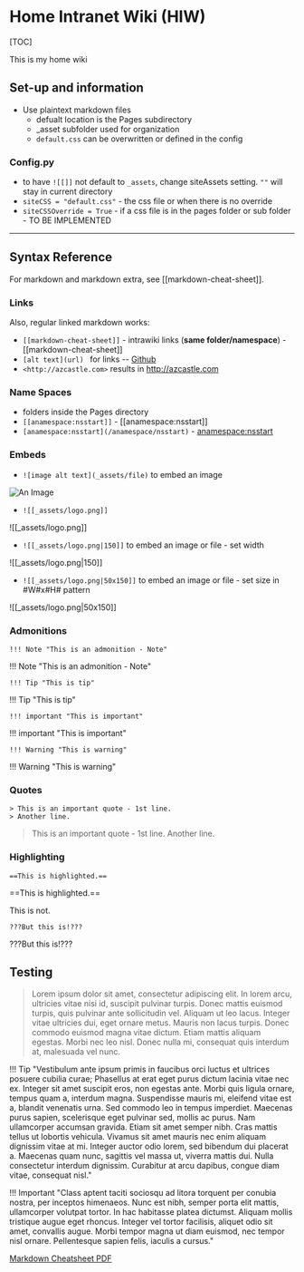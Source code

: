# Home Intranet Wiki (HIW)

[TOC]

This is my home wiki

## Set-up and information
- Use plaintext markdown files
  - defualt location is the Pages subdirectory
  - _asset subfolder used for organization
  - ``default.css`` can be overwritten or defined in the config

### Config.py
  - to have ``![[]]`` not default to ``_assets``, change siteAssets setting.  ``""`` will stay in current directory
  - ``siteCSS = "default.css"`` - the css file or when there is no override
  - ``siteCSSOverride = True`` - if a css file is in the pages folder or sub folder - TO BE IMPLEMENTED

------

## Syntax Reference
For markdown and markdown extra, see [[markdown-cheat-sheet]].
  
### Links
Also, regular linked markdown works:

  - ``[[markdown-cheat-sheet]]`` - intrawiki links (**same folder/namespace**) - [[markdown-cheat-sheet]]
  - ``[alt text](url) `` for links -- [Github](https://github.com/)
  - ``<http://azcastle.com>`` results in <http://azcastle.com> 

### Name Spaces
- folders inside the Pages directory
- ``[[anamespace:nsstart]]`` - [[anamespace:nsstart]]
- ``[anamespace:nsstart](/anamespace/nsstart)`` - [anamespace:nsstart](/anamespace/nsstart)

### Embeds

  - ``![image alt text](_assets/file)`` to embed an image
  
![An Image](/_assets/logo.png)

- ``![[_assets/logo.png]]``

![[_assets/logo.png]]

- ``![[_assets/logo.png|150]]`` to embed an image or file - set width
  
![[_assets/logo.png|150]]

- ``![[_assets/logo.png|50x150]]`` to embed an image or file - set size in #W#x#H# pattern
  
![[_assets/logo.png|50x150]]

### Admonitions

``!!! Note "This is an admonition - Note"``

!!! Note "This is an admonition - Note"

``!!! Tip "This is tip"``

!!! Tip "This is tip"

``!!! important "This is important"``

!!! important "This is important"

``!!! Warning "This is warning"``

!!! Warning "This is warning"

### Quotes
```
> This is an important quote - 1st line.
> Another line.
```

> This is an important quote - 1st line.
> Another line.

### Highlighting

``==This is highlighted.==``

==This is highlighted.==

This is not.

``???But this is!???``

???But this is!???


## Testing

>Lorem ipsum dolor sit amet, consectetur adipiscing elit. In lorem arcu, ultricies vitae nisi id, suscipit pulvinar turpis. Donec mattis euismod turpis, quis pulvinar ante sollicitudin vel. Aliquam ut leo lacus. Integer vitae ultricies dui, eget ornare metus. Mauris non lacus turpis. Donec commodo euismod magna vitae dictum. Etiam mattis aliquam egestas. Morbi nec leo nisl. Donec nulla mi, consequat quis interdum at, malesuada vel nunc.

!!! Tip "Vestibulum ante ipsum primis in faucibus orci luctus et ultrices posuere cubilia curae; Phasellus at erat eget purus dictum lacinia vitae nec ex. Integer sit amet suscipit eros, non egestas ante. Morbi quis ligula ornare, tempus quam a, interdum magna. Suspendisse mauris mi, eleifend vitae est a, blandit venenatis urna. Sed commodo leo in tempus imperdiet. Maecenas purus sapien, scelerisque eget pulvinar sed, mollis ac purus. Nam ullamcorper accumsan gravida. Etiam sit amet semper nibh. Cras mattis tellus ut lobortis vehicula. Vivamus sit amet mauris nec enim aliquam dignissim vitae at mi. Integer auctor odio lorem, sed bibendum dui placerat a. Maecenas quam nunc, sagittis vel massa ut, viverra mattis dui. Nulla consectetur interdum dignissim. Curabitur at arcu dapibus, congue diam vitae, consequat nisl."

!!! Important "Class aptent taciti sociosqu ad litora torquent per conubia nostra, per inceptos himenaeos. Nunc est nibh, semper porta elit mattis, ullamcorper volutpat tortor. In hac habitasse platea dictumst. Aliquam mollis tristique augue eget rhoncus. Integer vel tortor facilisis, aliquet odio sit amet, convallis augue. Morbi tempor magna ut diam euismod, nec tempor nisl ornare. Pellentesque sapien felis, iaculis a cursus."

[Markdown Cheatsheet PDF](/_assets/markdown-cheat-sheet.pdf)